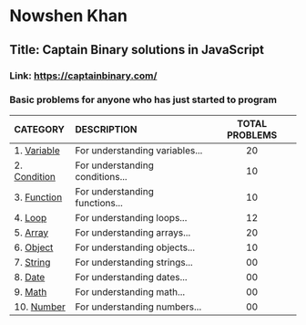 # Nowshen Khan

## Title: Captain Binary solutions in JavaScript

### Link: https://captainbinary.com/

### Basic problems for anyone who has just started to program

| CATEGORY                  | DESCRIPTION                     | TOTAL PROBLEMS |
| :------------------------ | :------------------------------ | :------------: |
| 1. [Variable](variable)   | For understanding variables...  |       20       |
| 2. [Condition](condition) | For understanding conditions... |       10       |
| 3. [Function](function)   | For understanding functions...  |       10       |
| 4. [Loop](loop)           | For understanding loops...      |       12       |
| 5. [Array](array)         | For understanding arrays...     |       20       |
| 6. [Object](object)       | For understanding objects...    |       10       |
| 7. [String](string)       | For understanding strings...    |       00       |
| 8. [Date](date)           | For understanding dates...      |       00       |
| 9. [Math](math)           | For understanding math...       |       00       |
| 10. [Number](number)      | For understanding numbers...    |       00       |

<!--
### Intermediate problems for anyone who has just started to program
| CATEGORY                  | DESCRIPTION                     | TOTAL PROBLEMS |
| :------------------------ | :------------------------------ | :------------: |
| 11. [Boolean](boolean)    | For understanding booleans...   |       00       |
| 12. [Array](array)        | For understanding arrays...     |       00       |
| 13. [Array](array)        | For understanding arrays...     |       00       |
| 14. [Array](array)        | For understanding arrays...     |       00       |


### Advanced problems for anyone who has just started to program

| CATEGORY           | DESCRIPTION                 | TOTAL PROBLEMS |
| :----------------- | :-------------------------- | :------------: |
| 15. [Array](array) | For understanding arrays... |       00       |
| 16. [Array](array) | For understanding arrays... |       00       |
| 17. [Array](array) | For understanding arrays... |       00       |
| 18. [Array](array) | For understanding arrays... |       00       |
| 19. [Array](array) | For understanding arrays... |       00       |
| 20. [Array](array) | For understanding arrays... |       00       |
| 21. [Object](object) | For understanding objects... |       00       |
-->
